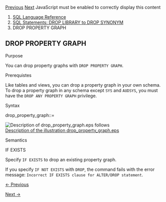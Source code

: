 [Previous](DROP-PROFILE.md) [Next](DROP-RESTORE-POINT.md) JavaScript must
be enabled to correctly display this content

  1. [SQL Language Reference ](index.md)
  2. [ SQL Statements: DROP LIBRARY to DROP SYNONYM](SQL-Statements-DROP-LIBRARY-to-DROP-SYNONYM.md)
  3. DROP PROPERTY GRAPH

## DROP PROPERTY GRAPH

Purpose

You can drop property graphs with `DROP PROPERTY GRAPH`.

Prerequistes

Like tables and views, you can drop a property graph in your own schema. To
drop a property graph in any schema except `SYS` and `AUDSYS`, you must have
the `DROP ANY PROPERTY GRAPH` privilege.

Syntax

drop_property_graph::=

  

![Description of drop_property_graph.eps
follows](https://docs.oracle.com/en/database/oracle/oracle-database/23/sqlrf/img/drop_property_graph.gif)  
[Description of the illustration
drop_property_graph.eps](img_text/drop_property_graph.md)

  

Semantics

IF EXISTS

Specify `IF EXISTS` to drop an existing property graph.

If you specify `IF NOT EXISTS` with `DROP`, the command fails with the error
message: `Incorrect IF EXISTS clause for ALTER/DROP statement`.


[← Previous](DROP-PROFILE.md)

[Next →](DROP-RESTORE-POINT.md)

